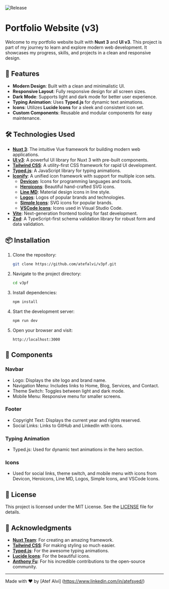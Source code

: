![Release](https://img.shields.io/github/v/release/atefalvi/v3pf?include_prereleases&style=flat-square)

# Portfolio Website (v3)

Welcome to my portfolio website built with **Nuxt 3** and **UI v3**. This project is part of my journey to learn and explore modern web development. It showcases my progress, skills, and projects in a clean and responsive design.

## 🚀 Features

- **Modern Design**: Built with a clean and minimalistic UI.
- **Responsive Layout**: Fully responsive design for all screen sizes.
- **Dark Mode**: Supports light and dark mode for better user experience.
- **Typing Animation**: Uses **Typed.js** for dynamic text animations.
- **Icons**: Utilizes **Lucide Icons** for a sleek and consistent icon set.
- **Custom Components**: Reusable and modular components for easy maintenance.

## 🛠️ Technologies Used

- **[Nuxt 3](https://nuxt.com/)**: The intuitive Vue framework for building modern web applications.
- **[UI v3](https://ui.nuxt.com/)**: A powerful UI library for Nuxt 3 with pre-built components.
- **[Tailwind CSS](https://tailwindcss.com/)**: A utility-first CSS framework for rapid UI development.
- **[Typed.js](https://github.com/mattboldt/typed.js/)**: A JavaScript library for typing animations.
- **[Iconify](https://iconify.design/)**: A unified icon framework with support for multiple icon sets.
  - **[Devicon](https://devicon.dev/)**: Icons for programming languages and tools.
  - **[Heroicons](https://heroicons.com/)**: Beautiful hand-crafted SVG icons.
  - **[Line MD](https://github.com/cyberalien/line-md)**: Material design icons in line style.
  - **[Logos](https://github.com/iconify/icon-sets/tree/master/json/logos)**: Logos of popular brands and technologies.
  - **[Simple Icons](https://simpleicons.org/)**: SVG icons for popular brands.
  - **[VSCode Icons](https://github.com/microsoft/vscode-icons)**: Icons used in Visual Studio Code.
- **[Vite](https://vitejs.dev/)**: Next-generation frontend tooling for fast development.
- **[Zod](https://zod.dev/)**: A TypeScript-first schema validation library for robust form and data validation.

## 📦 Installation

1. Clone the repository:

   ```bash
   git clone https://github.com/atefalvi/v3pf.git
   ```

2. Navigate to the project directory:

   ```bash
   cd v3pf
   ```

3. Install dependencies:

   ```bash
   npm install
   ```

4. Start the development server:

   ```bash
   npm run dev
   ```

5. Open your browser and visit:

   ```
   http://localhost:3000
   ```

## 🎨 Components

### Navbar

- Logo: Displays the site logo and brand name.
- Navigation Menu: Includes links to Home, Blog, Services, and Contact.
- Theme Switch: Toggles between light and dark mode.
- Mobile Menu: Responsive menu for smaller screens.

### Footer

- Copyright Text: Displays the current year and rights reserved.
- Social Links: Links to GitHub and LinkedIn with icons.

### Typing Animation

- Typed.js: Used for dynamic text animations in the hero section.

### Icons

- Used for social links, theme switch, and mobile menu with icons from Devicon, Heroicons, Line MD, Logos, Simple Icons, and VSCode Icons.

## 📄 License

This project is licensed under the MIT License. See the [LICENSE](LICENSE) file for details.

## 🙏 Acknowledgments

- **[Nuxt Team](https://nuxt.com/)**: For creating an amazing framework.
- **[Tailwind CSS](https://tailwindcss.com/)**: For making styling so much easier.
- **[Typed.js](https://github.com/mattboldt/typed.js/)**: For the awesome typing animations.
- **[Lucide Icons](https://lucide.dev/)**: For the beautiful icons.
- **[Anthony Fu](https://antfu.me)**: For his incredible contributions to the open-source community.

---

Made with ❤️ by [Atef Alvi] (https://www.linkedin.com/in/atefsyed/)
